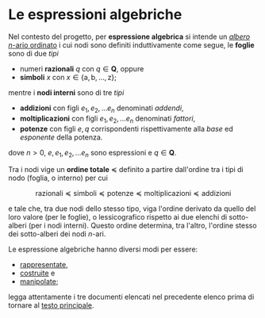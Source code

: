 # Le espressioni algebriche

Nel contesto del progetto, per **espressione algebrica** si intende un [*albero*
$n$-ario ordinato](https://en.wikipedia.org/wiki/Ordered_tree) i cui nodi sono
definiti induttivamente come segue, le **foglie** sono di due *tipi*

  * numeri **razionali** $q$ con $q\in \mathbf{Q}$, oppure 
  * **simboli** $x$ con $x\in\{\text{a}, \text{b}, \ldots, \text{z}\}$;

mentre i **nodi interni** sono di tre *tipi*

  * **addizioni** con figli $e_1, e_2, \ldots e_n$ denominati *addendi*,
  * **moltiplicazioni** con figli $e_1, e_2, \ldots e_n$ denominati *fattori*,
  * **potenze** con figli $e, q$ corrispondenti rispettivamente alla *base* ed
    *esponente* della potenza.

dove $n > 0$, $e, e_1, e_2, \ldots e_n$ sono espressioni e $q\in \mathbf{Q}$.

Tra i nodi vige un **ordine totale** $\preceq$ definito a partire dall'ordine
tra i tipi di nodo (foglia, o interno) per cui 

$$
\text{razionali} 
\preceq \text{simboli}
\preceq \text{potenze}
\preceq \text{moltiplicazioni}  
\preceq \text{addizioni}    
$$

e tale che, tra due nodi dello stesso tipo, viga l'ordine derivato da quello del
loro valore (per le foglie), o lessicografico rispetto ai due elenchi di
sotto-alberi (per i nodi interni). Questo ordine determina, tra l'altro,
l'ordine stesso dei sotto-alberi dei nodi $n$-ari.

Le espressione algebriche hanno diversi modi per essere:

* [rappresentate](1-Rappresentazione.md),
* [costruite](2-Costruzione.md) e 
* [manipolate](3-Manipolazione.md);

legga attentamente i tre documenti elencati nel precedente elenco prima di
tornare al [testo principale](../README.md).